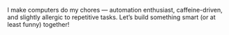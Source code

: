 I make computers do my chores — automation enthusiast, caffeine-driven, and slightly allergic to repetitive tasks.
Let’s build something smart (or at least funny) together!

